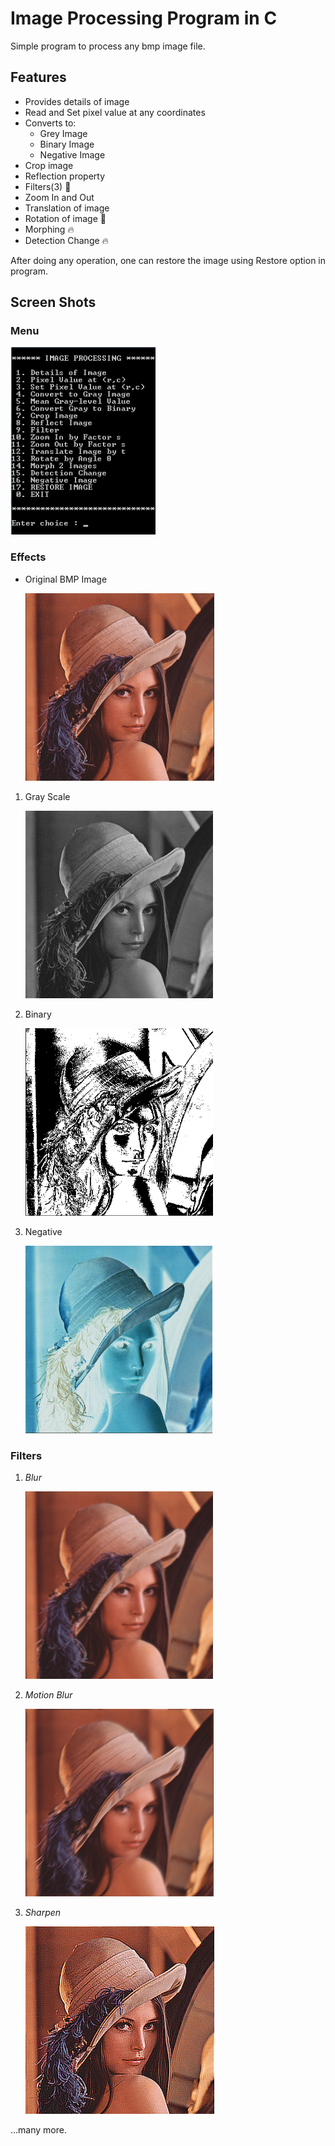# Image Processing Program in C
Simple program to process any bmp image file.

## Features
- Provides details of image
- Read and Set pixel value at any coordinates
- Converts to:
	- Grey Image
	- Binary Image
	- Negative Image
- Crop image
- Reflection property
- Filters(3) :rocket:
- Zoom In and Out 
- Translation of image
- Rotation of image :rocket:
- Morphing :fire:
- Detection Change :fire:

After doing any operation, one can restore the image using Restore option in program.

## Screen Shots

### Menu

<img src="/ScreenShots/menu.png" height="300">	

### Effects

- Original BMP Image
	
	<img src="/ScreenShots/original.png" height="300">

1. Gray Scale
	
	<img src="/ScreenShots/grey.png" height="300">

2. Binary
	
	<img src="/ScreenShots/binary.png" height="300">

3. Negative
	
	<img src="/ScreenShots/negative.png" height="300">

### Filters

1. *Blur*
	
	<img src="/ScreenShots/filter_1.png" height="300">

2. *Motion Blur*
	
	<img src="/ScreenShots/filter_2.png" height="300">

3. *Sharpen*
	
	<img src="/ScreenShots/filter_3.png" height="300">

...many more.





